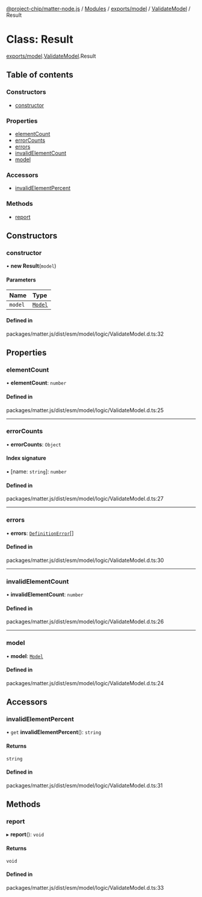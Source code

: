 [@project-chip/matter-node.js](../README.md) / [Modules](../modules.md) / [exports/model](../modules/exports_model.md) / [ValidateModel](../modules/exports_model.ValidateModel.md) / Result

# Class: Result

[exports/model](../modules/exports_model.md).[ValidateModel](../modules/exports_model.ValidateModel.md).Result

## Table of contents

### Constructors

- [constructor](exports_model.ValidateModel.Result.md#constructor)

### Properties

- [elementCount](exports_model.ValidateModel.Result.md#elementcount)
- [errorCounts](exports_model.ValidateModel.Result.md#errorcounts)
- [errors](exports_model.ValidateModel.Result.md#errors)
- [invalidElementCount](exports_model.ValidateModel.Result.md#invalidelementcount)
- [model](exports_model.ValidateModel.Result.md#model)

### Accessors

- [invalidElementPercent](exports_model.ValidateModel.Result.md#invalidelementpercent)

### Methods

- [report](exports_model.ValidateModel.Result.md#report)

## Constructors

### constructor

• **new Result**(`model`)

#### Parameters

| Name | Type |
| :------ | :------ |
| `model` | [`Model`](exports_model.Model-1.md) |

#### Defined in

packages/matter.js/dist/esm/model/logic/ValidateModel.d.ts:32

## Properties

### elementCount

• **elementCount**: `number`

#### Defined in

packages/matter.js/dist/esm/model/logic/ValidateModel.d.ts:25

___

### errorCounts

• **errorCounts**: `Object`

#### Index signature

▪ [name: `string`]: `number`

#### Defined in

packages/matter.js/dist/esm/model/logic/ValidateModel.d.ts:27

___

### errors

• **errors**: [`DefinitionError`](../modules/exports_model.md#definitionerror)[]

#### Defined in

packages/matter.js/dist/esm/model/logic/ValidateModel.d.ts:30

___

### invalidElementCount

• **invalidElementCount**: `number`

#### Defined in

packages/matter.js/dist/esm/model/logic/ValidateModel.d.ts:26

___

### model

• **model**: [`Model`](exports_model.Model-1.md)

#### Defined in

packages/matter.js/dist/esm/model/logic/ValidateModel.d.ts:24

## Accessors

### invalidElementPercent

• `get` **invalidElementPercent**(): `string`

#### Returns

`string`

#### Defined in

packages/matter.js/dist/esm/model/logic/ValidateModel.d.ts:31

## Methods

### report

▸ **report**(): `void`

#### Returns

`void`

#### Defined in

packages/matter.js/dist/esm/model/logic/ValidateModel.d.ts:33
